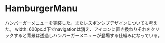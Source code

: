 # HamburgerManu
ハンバーガーメニューを実装した。またレスポンシブデザインについても考えた。
width: 600px以下でnavigationは消え、アイコンに置き換わりそれをクリックすると背景は透過しハンバーガーメニューが登場する仕組みになっている。
